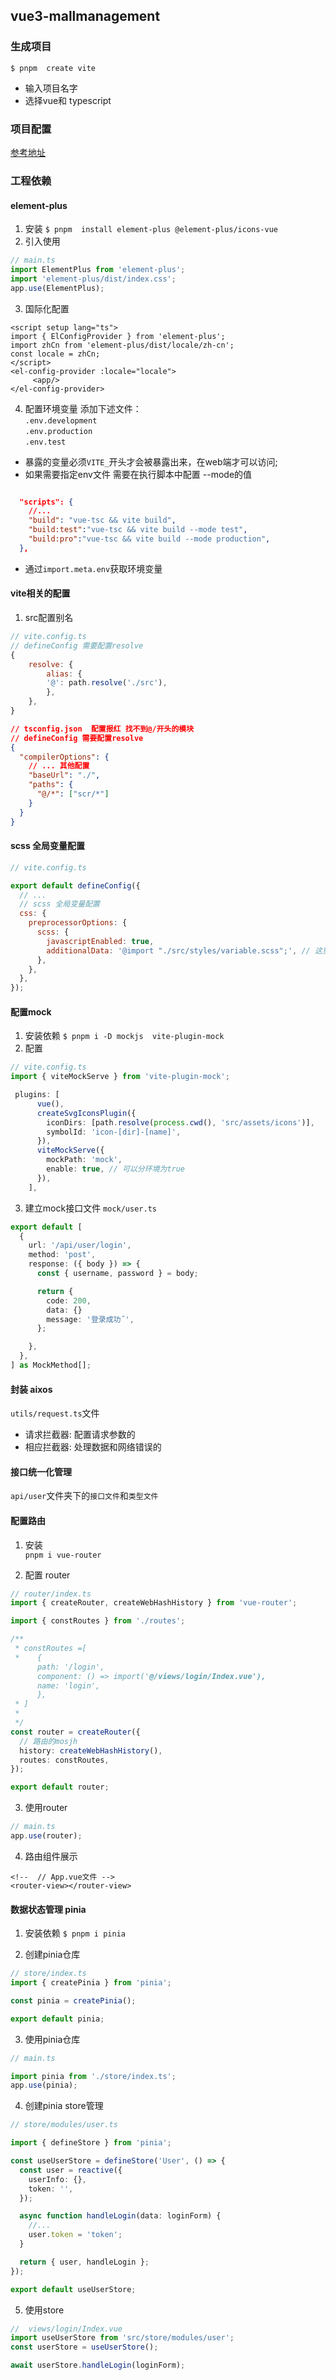 ## vue3-mallmanagement

### 生成项目

`$ pnpm  create vite`

- 输入项目名字
- 选择vue和 typescript

### 项目配置

[参考地址](https://github.com/wxStart/engineering-configuration)

### 工程依赖

#### element-plus

1. 安装
   `$ pnpm  install element-plus @element-plus/icons-vue`
2. 引入使用

```ts
// main.ts
import ElementPlus from 'element-plus';
import 'element-plus/dist/index.css';
app.use(ElementPlus);
```

3. 国际化配置

```vue
<script setup lang="ts">
import { ElConfigProvider } from 'element-plus';
import zhCn from 'element-plus/dist/locale/zh-cn';
const locale = zhCn;
</script>
<el-config-provider :locale="locale">
     <app/>
</el-config-provider>
```

4. 配置环境变量
   添加下述文件：  
   `.env.development`  
   `.env.production`  
   `.env.test`

- 暴露的变量必须`VITE_`开头才会被暴露出来，在web端才可以访问;
- 如果需要指定env文件 需要在执行脚本中配置 --mode的值

```json

  "scripts": {
    //...
    "build": "vue-tsc && vite build",
    "build:test":"vue-tsc && vite build --mode test",
    "build:pro":"vue-tsc && vite build --mode production",
  },

```

- 通过`import.meta.env`获取环境变量

#### vite相关的配置

1. src配置别名

```js
// vite.config.ts
// defineConfig 需要配置resolve
{
    resolve: {
        alias: {
        '@': path.resolve('./src'),
        },
    },
}
```

```json
// tsconfig.json  配置报红 找不到@/开头的模块
// defineConfig 需要配置resolve
{
  "compilerOptions": {
    // ... 其他配置
    "baseUrl": "./",
    "paths": {
      "@/*": ["scr/*"]
    }
  }
}
```

#### scss 全局变量配置

```js
// vite.config.ts

export default defineConfig({
  // ...
  // scss 全局变量配置
  css: {
    preprocessorOptions: {
      scss: {
        javascriptEnabled: true,
        additionalData: '@import "./src/styles/variable.scss";', // 这里注意有分号
      },
    },
  },
});
```

#### 配置mock

1. 安装依赖
   `$ pnpm i -D mockjs  vite-plugin-mock`
2. 配置

```ts
// vite.config.ts
import { viteMockServe } from 'vite-plugin-mock';

 plugins: [
      vue(),
      createSvgIconsPlugin({
        iconDirs: [path.resolve(process.cwd(), 'src/assets/icons')],
        symbolId: 'icon-[dir]-[name]',
      }),
      viteMockServe({
        mockPath: 'mock',
        enable: true, // 可以分环境为true
      }),
    ],

```

3. 建立mock接口文件
   `mock/user.ts`

```ts
export default [
  {
    url: '/api/user/login',
    method: 'post',
    response: ({ body }) => {
      const { username, password } = body;

      return {
        code: 200,
        data: {}
        message: '登录成功˝',
      };

    },
  },
] as MockMethod[];
```

#### 封装 aixos

`utils/request.ts`文件

- 请求拦截器: 配置请求参数的
- 相应拦截器: 处理数据和网络错误的

#### 接口统一化管理

`api/user`文件夹下的`接口文件`和`类型文件`

#### 配置路由

1. 安装  
   `pnpm i vue-router`

2. 配置 router

```ts
// router/index.ts
import { createRouter, createWebHashHistory } from 'vue-router';

import { constRoutes } from './routes';

/**
 * constRoutes =[
 *    {
      path: '/login',
      component: () => import('@/views/login/Index.vue'),
      name: 'login',
      },
 * ]
 * 
 */
const router = createRouter({
  // 路由的mosjh
  history: createWebHashHistory(),
  routes: constRoutes,
});

export default router;
```

3. 使用router

```ts
// main.ts
app.use(router);
```

4. 路由组件展示

```vue
<!--  // App.vue文件 -->
<router-view></router-view>
```

#### 数据状态管理 pinia

1. 安装依赖
   `$ pnpm i pinia`

2. 创建pinia仓库

```ts
// store/index.ts
import { createPinia } from 'pinia';

const pinia = createPinia();

export default pinia;
```

3. 使用pinia仓库

```ts
// main.ts

import pinia from './store/index.ts';
app.use(pinia);
```

4. 创建pinia store管理

```ts
// store/modules/user.ts

import { defineStore } from 'pinia';

const useUserStore = defineStore('User', () => {
  const user = reactive({
    userInfo: {},
    token: '',
  });

  async function handleLogin(data: loginForm) {
    //...
    user.token = 'token';
  }

  return { user, handleLogin };
});

export default useUserStore;
```

5. 使用store

```ts
//  views/login/Index.vue
import useUserStore from 'src/store/modules/user';
const userStore = useUserStore();

await userStore.handleLogin(loginForm);
```
